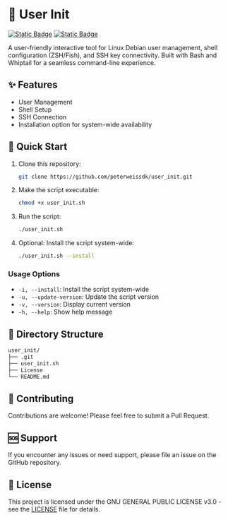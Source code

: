 # 💾 User Init

[![Static Badge](https://img.shields.io/badge/Linux-Debian-white?style=flat&logo=linux&logoColor=white&logoSize=auto&labelColor=black)](https://www.linux.org/)
[![Static Badge](https://img.shields.io/badge/Bash-script-white?style=flat&logo=gnubash&logoColor=white&logoSize=auto&labelColor=black)](https://www.gnu.org/software/bash/)

A user-friendly interactive tool for Linux Debian user management, shell configuration (ZSH/Fish), and SSH key connectivity. Built with Bash and Whiptail for a seamless command-line experience.

## ✨ Features
- User Management
- Shell Setup
- SSH Connection
- Installation option for system-wide availability

## 🚀 Quick Start
1. Clone this repository:
   ```bash
   git clone https://github.com/peterweissdk/user_init.git
   ```

2. Make the script executable:
   ```bash
   chmod +x user_init.sh
   ```

3. Run the script:
   ```bash
   ./user_init.sh
   ```

4. Optional: Install the script system-wide:
   ```bash
   ./user_init.sh --install
   ```
### Usage Options
- `-i, --install`: Install the script system-wide
- `-u, --update-version`: Update the script version
- `-v, --version`: Display current version
- `-h, --help`: Show help message

## 📝 Directory Structure
```bash
user_init/
├── .git
├── user_init.sh
├── License
└── README.md 
```

## 🤝 Contributing

Contributions are welcome! Please feel free to submit a Pull Request.

## 🆘 Support

If you encounter any issues or need support, please file an issue on the GitHub repository.

## 📄 License

This project is licensed under the GNU GENERAL PUBLIC LICENSE v3.0 - see the [LICENSE](LICENSE) file for details.